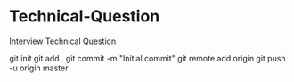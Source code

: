 # Technical-Question
Interview Technical Question

git init
git add .
git commit -m "Initial commit"
git remote add origin <your-github-repo-url>
git push -u origin master
